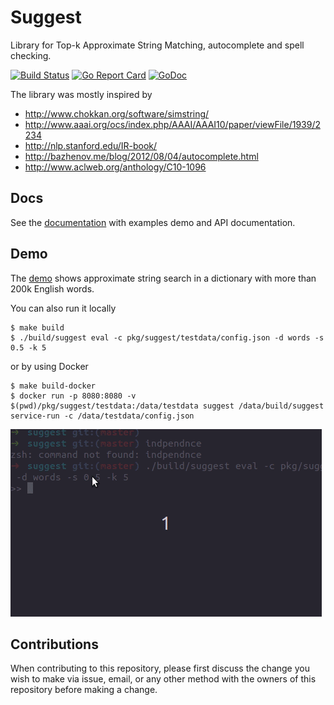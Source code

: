 # Suggest

Library for Top-k Approximate String Matching, autocomplete and spell checking.

[![Build Status](https://travis-ci.com/suggest-go/suggest.svg?branch=master)](https://travis-ci.com/suggest-go/suggest)
[![Go Report Card](https://goreportcard.com/badge/github.com/suggest-go/suggest)](https://goreportcard.com/report/github.com/suggest-go/suggest)
[![GoDoc](https://godoc.org/github.com/suggest-go/suggest?status.svg)](https://godoc.org/github.com/suggest-go/suggest)

The library was mostly inspired by
- http://www.chokkan.org/software/simstring/
- http://www.aaai.org/ocs/index.php/AAAI/AAAI10/paper/viewFile/1939/2234
- http://nlp.stanford.edu/IR-book/
- http://bazhenov.me/blog/2012/08/04/autocomplete.html
- http://www.aclweb.org/anthology/C10-1096

## Docs

See the [documentation](https://suggest-go.github.io/) with examples demo and API documentation.

## Demo

The [demo](https://suggest-go.github.io/docs/demo/suggest.html) shows approximate string search in a dictionary with more than 200k English words.

You can also run it locally

```
$ make build
$ ./build/suggest eval -c pkg/suggest/testdata/config.json -d words -s 0.5 -k 5
```

or by using Docker

```
$ make build-docker
$ docker run -p 8080:8080 -v $(pwd)/pkg/suggest/testdata:/data/testdata suggest /data/build/suggest service-run -c /data/testdata/config.json
```

![Suggest eval Demo](suggest-eval.gif)

## Contributions

When contributing to this repository, please first discuss the change you wish to make via issue, email, or any other method with the owners of this repository before making a change.
